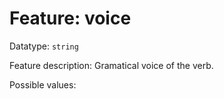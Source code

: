 # Feature: voice

Datatype: `string`

Feature description: Gramatical voice of the verb.

Possible values: 
